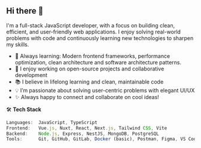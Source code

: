 ## Hi there 👋

I'm a full-stack JavaScript developer, with a focus on building clean, efficient, and user-friendly web applications.
I enjoy solving real-world problems with code and continuously learning new technologies to sharpen my skills.

- 🌱 Always learning: Modern frontend frameworks, performance optimization, clean architecture and software architecture patterns.
- 🚀 I enjoy working on open-source projects and collaborative development
- 📚 I believe in lifelong learning and clean, maintainable code
- 💡 I’m passionate about solving user-centric problems with elegant UI/UX
- ✨ Always happy to connect and collaborate on cool ideas!

🛠️ **Tech Stack**
```js
Languages:  JavaScript, TypeScript
Frontend:   Vue.js, Nuxt, React, Next.js, Tailwind CSS, Vite
Backend:    Node.js, Express, NestJS, MongoDB, PostgreSQL
Tools:      Git, GitHub, GitLab, Docker (basic), Postman, Figma, VS Code
```
